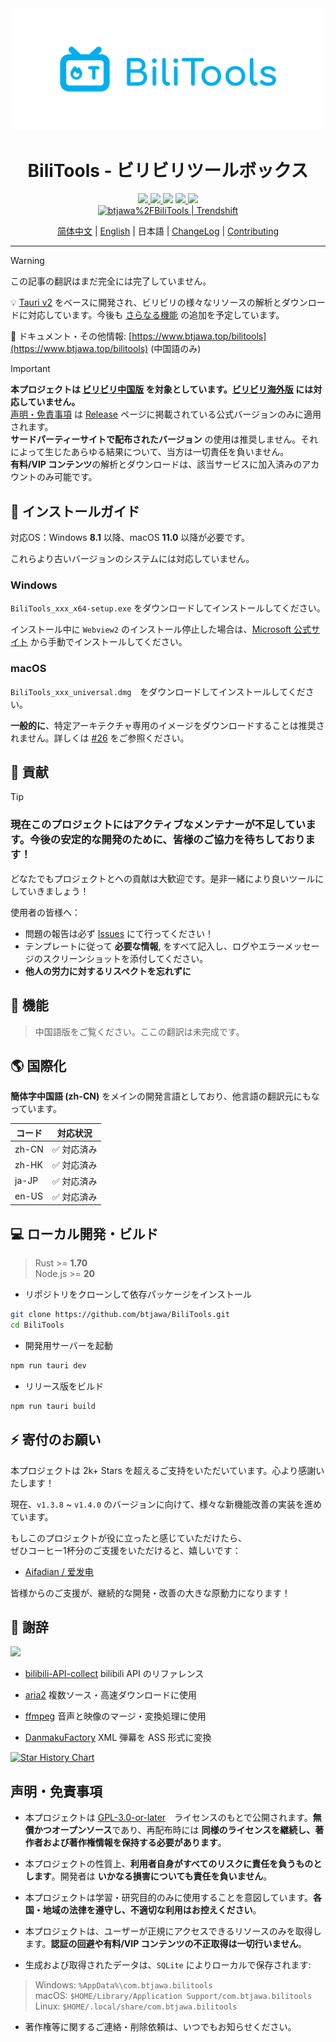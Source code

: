 <div align="center">
<img src="./assets/logo.svg" width=500 />

<h1>BiliTools - ビリビリツールボックス</h1>

<div>
<a href="https://github.com/btjawa/BiliTools/stargazers" target="_blank">
    <img src="https://img.shields.io/github/stars/btjawa/BiliTools" />
</a>
<a href="https://github.com/btjawa/BiliTools/forks" target="_blank">
    <img src="https://img.shields.io/github/forks/btjawa/BiliTools" />
</a>
<img src="https://img.shields.io/github/last-commit/btjawa/BiliTools" />
<a href="https://github.com/btjawa/BiliTools/blob/master/LICENSE" target="_blank">
    <img src="https://img.shields.io/github/license/btjawa/BiliTools" />
</a>
<a href="https://github.com/btjawa/BiliTools/releases/latest" target="_blank">
    <img src="https://img.shields.io/github/v/release/btjawa/BiliTools" />
</a>
</div>

<a href="https://trendshift.io/repositories/13286" target="_blank">
    <img src="https://trendshift.io/api/badge/repositories/13286" alt="btjawa%2FBiliTools | Trendshift" style="width: 250px; height: 55px;" width="250" height="55"/>
</a>

[简体中文](./README.md) | [English](/README_EN.md) | 日本語 | [ChangeLog](./CHANGELOG.md) | [Contributing](./CONTRIBUTING.md)
</div>

<hr />

> [!WARNING]
> この記事の翻訳はまだ完全には完了していません。

💡 [Tauri v2](https://github.com/tauri-apps/tauri) をベースに開発され、ビリビリの様々なリソースの解析とダウンロードに対応しています。今後も [さらなる機能](https://github.com/users/btjawa/projects/4) の追加を予定しています。

📖 ドキュメント・その他情報: [https://www.btjawa.top/bilitools](https://www.btjawa.top/bilitools) (中国語のみ)

> [!IMPORTANT] 
> **本プロジェクトは [ビリビリ中国版](https://www.bilibili.com) を対象としています。[ビリビリ海外版](https://www.bilibili.tv) には対応していません。**<br>
> [声明・免責事項](#声明免責事項) は [Release](https://github.com/btjawa/BiliTools/releases/latest) ページに掲載されている公式バージョンのみに適用されます。<br>
> **サードパーティーサイトで配布されたバージョン** の使用は推奨しません。それによって生じたあらゆる結果について、当方は一切責任を負いません。<br>
> **有料/VIP コンテンツ**の解析とダウンロードは、該当サービスに加入済みのアカウントのみ可能です。<br>

## 💾 インストールガイド

対応OS：Windows **8.1** 以降、macOS **11.0** 以降が必要です。

これらより古いバージョンのシステムには対応していません。

### Windows

`BiliTools_xxx_x64-setup.exe` をダウンロードしてインストールしてください。

インストール中に `Webview2` のインストール停止した場合は、[Microsoft 公式サイト](https://developer.microsoft.com/en-us/microsoft-edge/webview2) から手動でインストールしてください。

### macOS

`BiliTools_xxx_universal.dmg`　をダウンロードしてインストールしてください。

**一般的に**、特定アーキテクチャ専用のイメージをダウンロードすることは推奨されません。詳しくは [#26](https://github.com/btjawa/BiliTools/issues/26#issuecomment-2785410137) をご参照ください。

## 🚀 貢献

> [!TIP]
> ### 現在このプロジェクトにはアクティブなメンテナーが不足しています。今後の安定的な開発のために、**皆様のご協力を待ちしております！**

どなたでもプロジェクトとへの貢献は大歓迎です。是非一緒により良いツールにしていきましょう！

使用者の皆様へ：
- 問題の報告は必ず [Issues](https://github.com/btjawa/BiliTools/issues) にて行ってください！
- テンプレートに従って **必要な情報**, をすべて記入し、ログやエラーメッセージのスクリーンショットを添付してください。
- **他人の労力に対するリスペクトを忘れずに**

## 🧪 機能

> 中国語版をご覧ください。ここの翻訳は未完成です。

## 🌎 国際化

**簡体字中国語 (zh-CN)** をメインの開発言語としており、他言語の翻訳元にもなっています。

| コード          | 対応状況    |
|----------------|-------------|
| zh-CN          | ✅ 対応済み |
| zh-HK          | ✅ 対応済み |
| ja-JP          | ✅ 対応済み |
| en-US          | ✅ 対応済み |

## 💻 ローカル開発・ビルド

> Rust >= **1.70**<br>
> Node.js >= **20**

- リポジトリをクローンして依存パッケージをインストール
```bash
git clone https://github.com/btjawa/BiliTools.git
cd BiliTools
```

- 開発用サーバーを起動
```bash
npm run tauri dev
```

- リリース版をビルド
```bash
npm run tauri build
```

## ⚡ 寄付のお願い

本プロジェクトは 2k+ Stars を超えるご支持をいただいています。心より感謝いたします！

現在、`v1.3.8` ~ `v1.4.0` のバージョンに向けて、様々な新機能改善の実装を進めています。

もしこのプロジェクトが役に立ったと感じていただけたら、  
ぜひコーヒー1杯分のご支援をいただけると、嬉しいです：

- [Aifadian / 爱发电](https://afdian.com/a/BTJ_Shiroi)

皆様からのご支援が、継続的な開発・改善の大きな原動力になります！

## 💫 謝辞

<a href="https://github.com/btjawa/BiliTools/graphs/contributors">
  <img src="https://contrib.rocks/image?repo=btjawa/BiliTools" />
</a>

<br />

- [bilibili-API-collect](https://github.com/SocialSisterYi/bilibili-API-collect) bilibili API のリファレンス

- [aria2](https://github.com/aria2/aria2) 複数ソース・高速ダウンロードに使用

- [ffmpeg](https://git.ffmpeg.org/ffmpeg.git) 音声と映像のマージ・変換処理に使用

- [DanmakuFactory](https://github.com/hihkm/DanmakuFactory) XML 弾幕を ASS 形式に変換


<a href="https://www.star-history.com/#btjawa/BiliTools&Date" alt="Star History Chart">
<picture>
<source
    media="(prefers-color-scheme: dark)"
    srcset="https://api.star-history.com/svg?repos=btjawa/BiliTools&type=Date&theme=dark"
/>
<source
    media="(prefers-color-scheme: light)"
    srcset="https://api.star-history.com/svg?repos=btjawa/BiliTools&type=Date"
/>
<img
    alt="Star History Chart"
    src="https://api.star-history.com/svg?repos=btjawa/BiliTools&type=Date"
/>
</picture>
</a>

## 声明・免責事項

- 本プロジェクトは [GPL-3.0-or-later](/LICENSE)　ライセンスのもとで公開されます。**無償かつオープンソース**であり、再配布時には **同様のライセンスを継続し、著作者および著作権情報を保持する必要があります**。
- 本プロジェクトの性質上、**利用者自身がすべてのリスクに責任を負うものとします**。開発者は **いかなる損害についても責任を負いません**。

- 本プロジェクトは学習・研究目的のみに使用することを意図しています。**各国・地域の法律を遵守し、不適切な利用はお控えください**。
- 本プロジェクトは、ユーザーが正規にアクセスできるリソースのみを取得します。**認証の回避や有料/VIP コンテンツの不正取得は一切行いません**。
- 生成および取得されたデータは、`SQLite` によりローカルで保存されます:

> Windows: `%AppData%\com.btjawa.bilitools`<br>
> macOS: `$HOME/Library/Application Support/com.btjawa.bilitools`<br>
> Linux: `$HOME/.local/share/com.btjawa.bilitools`

- 著作権等に関するご連絡・削除依頼は、いつでもお知らせください。